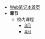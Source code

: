 - [Web笔记本首页](/Web/)
- **章节**
  - 校内课程
      - [3月](/Web/school_notes/3m?id=_220308)
      - [4月](/Web/school_notes/3m?id=_220404)